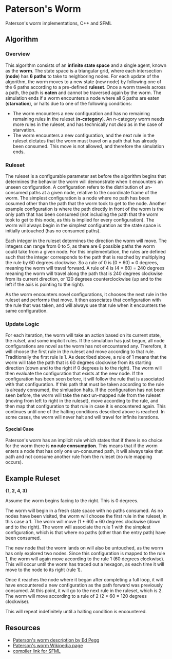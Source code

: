 # Paterson's Worm
Paterson's worm implementations, C++ and SFML

## Algorithm 
### Overview
This algorithm consists of an **infinite state space** and a single agent, known as the **worm**.  The state space is a triangular grid, where each intersection (**node**) has **6 paths** to take to neighboring nodes.  For each update of the algorithm, the worm moves to a new state (new node) by following one of the 6 paths according to a pre-defined **ruleset**.  Once a worm travels across a path, the path is **eaten** and cannot be traversed again by the worm.  The simulation ends if a worm encounters a node where all 6 paths are eaten (**starvation**), or halts due to one of the following conditions: 
* The worm encounters a new configuration and has no remaining remaining rules in the ruleset (**n-category**).  An n-category worm needs more rules in the ruleset, and has technically not *died* as in the case of starvation.
* The worm encounters a new configuration, and the next rule in the ruleset dictates that the worm must travel on a path that has already been consumed.  This move is not allowed, and therefore the simulation ends. 

### Ruleset 
The ruleset is a configurable parameter set before the algorithm begins that determines the behavior the worm will demonstrate when it encounters an unseen configuration.  A configuration refers to the distribution of un-consumed paths at a given node, relative to the coordinate frame of the worm.  The simplest configuration is a node where no path has been cosumed other than the path that the worm took to get to the node.  Another example configuration is where the path directly in front of the worm is the only path that has been consumed (not including the path that the worm took to get to this node, as this is implied for every configuration).  The worm will always begin in the simplest configuration as the state space is initially untouched (has no consumed paths).  

Each integer in the ruleset determines the direction the worm will move.  The integers can range from 0 to 5, as there are 6 possible paths the worm could take from a given node.  For this implementation, the rules are defined such that the integer corresponds to the path that is reached by multiplying the rule by 60 degrees clockwise.  So a rule of 0 is (0 * 60) = 0 degrees, meaning the worm will travel forward.  A rule of 4 is (4 * 60) = 240 degrees meaning the worm will travel along the path that is 240 degrees clockwise from its current direction, or 120 degrees counterclockwise (up and to the left if the axis is pointing to the right). 

As the worm encounters novel configurations, it chooses the next rule in the ruleset and performs that move. It then associates that configuration with the rule that was taken, and will always use that rule when it encounters the same configuration.

### Update Logic 
For each iteration, the worm will take an action based on its current state, the rulset, and some implicit rules.  If the simulation has just begun, all node configurations are novel as the worm has not encountered any.  Therefore, it will choose the first rule in the ruleset and move according to that rule.  Traditionally the first rule is 1.  As described above, a rule of 1 means that the worm will take the path that is 60 degrees clockwise from its starting direction (down and to the right if 0 degrees is to the right).  The worm will then evaluate the configuration that exists at the new node.  If the configuration has been seen before, it will follow the rule that is associated with that configuration.  If this path that must be taken according to the rule is already consumed, the simluation halts.  If the configuration has not been seen before, the worm will take the next un-mapped rule from the ruleset (moving from left to right in the ruleset), move according to the rule, and then map that configuration to that rule in case it is encountered again.  This continues until one of the halting conditions described above is reached.  In some cases, the worm will never halt and will travel for infinite iterations.

#### Special Case
Paterson's worm has an implicit rule which states that if there is no choice for the worm there is **no rule consumption**.  This means that if the worm enters a node that has only one un-consumed path, it will always take that path and not consume another rule from the ruleset (no rule mapping occurs).   

## Example Ruleset 
**{1, 2, 4, 3}**

Assume the worm begins facing to the right.  This is 0 degrees. 

The worm will begin in a fresh state space with no paths consumed.  As no nodes have been visited, the worm will choose the first rule in the ruleset, in this case a 1.  The worm will move (1 * 60) = 60 degrees clockwise (down and to the right).  The worm will associate the rule 1 with the simplest configuration, which is that where no paths (other than the entry path) have been consumed.  

The new node that the worm lands on will also be untouched, as the worm has only explored two nodes.  Since this configuration is mapped to the rule 1, the worm will again move according to the rule 1 (60 degrees clockwise).  This will occur until the worm has traced out a hexagon, as each time it will move to the node to its right (rule 1). 

Once it reaches the node where it began after completing a full loop, it will have encountered a new configuration as the path forward was previously consumed.  At this point, it will go to the next rule in the ruleset, which is 2.  The worm will move according to a rule of 2 (2 * 60 = 120 degrees clockwise).  

This will repeat indefinitely until a halting condition is encountered.


## Resources
* [Paterson's worm description by Ed Pegg](https://www.mathpuzzle.com/MAA/01-Paterson%27s%20Worms/mathgames_10_24_03.html)
* [Paterson's worm Wikipedia page](https://en.wikipedia.org/wiki/Paterson%27s_worms)
* [compiler link for SFML](https://github.com/brechtsanders/winlibs_mingw/releases/download/13.1.0-16.0.5-11.0.0-msvcrt-r5/winlibs-x86_64-posix-seh-gcc-13.1.0-mingw-w64msvcrt-11.0.0-r5.7z)
